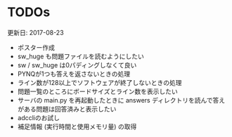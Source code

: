 # TODOs

更新日: 2017-08-23

* ポスター作成
* sw_huge も問題ファイルを読むようにしたい
* sw / sw_huge は0パディングしなくて良い
* PYNQが1つも答えを返さないときの処理
* ライン数が128以上でソフトウェアが終了しないときの処理
* 問題一覧のところにボードサイズとライン数を表示したい
* サーバの main.py を再起動したときに answers ディレクトリを読んで答えがある問題は回答済みと表示したい
* adccliのお試し
* 補足情報 (実行時間と使用メモリ量) の取得
